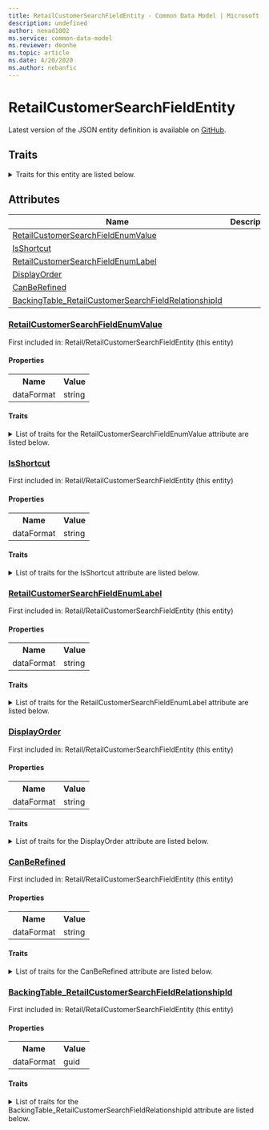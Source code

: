 ```yaml
---
title: RetailCustomerSearchFieldEntity - Common Data Model | Microsoft Docs
description: undefined
author: nenad1002
ms.service: common-data-model
ms.reviewer: deonhe
ms.topic: article
ms.date: 4/20/2020
ms.author: nebanfic
---
```


# RetailCustomerSearchFieldEntity

  
 Latest version of the JSON entity definition is available on <a href="https://github.com/Microsoft/CDM/tree/master/schemaDocuments/core/operationsCommon/Entities/Commerce/Retail/RetailCustomerSearchFieldEntity.cdm.json" target="_blank">GitHub</a>.  

## Traits

<details>
<summary>Traits for this entity are listed below.  
</summary>

**is.CDM.entityVersion**  
  <table><tr><th>Parameter</th><th>Value</th><th>Data type</th><th>Explanation</th></tr><tr><td>versionNumber</td><td>"1.0.0"</td><td>string</td><td>semantic version number of the entity</td></tr></table>

**is.application.releaseVersion**  
  <table><tr><th>Parameter</th><th>Value</th><th>Data type</th><th>Explanation</th></tr><tr><td>releaseVersion</td><td>"10.0.13.0"</td><td>string</td><td>semantic version number of the application introducing this entity</td></tr></table>

</details>

## Attributes

|Name|Description|First Included in Instance|
|---|---|---|
|[RetailCustomerSearchFieldEnumValue](#RetailCustomerSearchFieldEnumValue)||<a href="RetailCustomerSearchFieldEntity.md" target="_blank">Retail/RetailCustomerSearchFieldEntity</a>|
|[IsShortcut](#IsShortcut)||<a href="RetailCustomerSearchFieldEntity.md" target="_blank">Retail/RetailCustomerSearchFieldEntity</a>|
|[RetailCustomerSearchFieldEnumLabel](#RetailCustomerSearchFieldEnumLabel)||<a href="RetailCustomerSearchFieldEntity.md" target="_blank">Retail/RetailCustomerSearchFieldEntity</a>|
|[DisplayOrder](#DisplayOrder)||<a href="RetailCustomerSearchFieldEntity.md" target="_blank">Retail/RetailCustomerSearchFieldEntity</a>|
|[CanBeRefined](#CanBeRefined)||<a href="RetailCustomerSearchFieldEntity.md" target="_blank">Retail/RetailCustomerSearchFieldEntity</a>|
|[BackingTable_RetailCustomerSearchFieldRelationshipId](#BackingTable_RetailCustomerSearchFieldRelationshipId)||<a href="RetailCustomerSearchFieldEntity.md" target="_blank">Retail/RetailCustomerSearchFieldEntity</a>|

### <a href=#RetailCustomerSearchFieldEnumValue name="RetailCustomerSearchFieldEnumValue">RetailCustomerSearchFieldEnumValue</a>

First included in: Retail/RetailCustomerSearchFieldEntity (this entity)  

#### Properties

<table><tr><th>Name</th><th>Value</th></tr><tr><td>dataFormat</td><td>string</td></tr></table>

#### Traits

<details>
<summary>List of traits for the RetailCustomerSearchFieldEnumValue attribute are listed below.</summary>

**is.dataFormat.character**  
**is.dataFormat.big**  
**is.dataFormat.array**  
**is.dataFormat.character**  
**is.dataFormat.array**  
</details>

### <a href=#IsShortcut name="IsShortcut">IsShortcut</a>

First included in: Retail/RetailCustomerSearchFieldEntity (this entity)  

#### Properties

<table><tr><th>Name</th><th>Value</th></tr><tr><td>dataFormat</td><td>string</td></tr></table>

#### Traits

<details>
<summary>List of traits for the IsShortcut attribute are listed below.</summary>

**is.dataFormat.character**  
**is.dataFormat.big**  
**is.dataFormat.array**  
**is.dataFormat.character**  
**is.dataFormat.array**  
</details>

### <a href=#RetailCustomerSearchFieldEnumLabel name="RetailCustomerSearchFieldEnumLabel">RetailCustomerSearchFieldEnumLabel</a>

First included in: Retail/RetailCustomerSearchFieldEntity (this entity)  

#### Properties

<table><tr><th>Name</th><th>Value</th></tr><tr><td>dataFormat</td><td>string</td></tr></table>

#### Traits

<details>
<summary>List of traits for the RetailCustomerSearchFieldEnumLabel attribute are listed below.</summary>

**is.dataFormat.character**  
**is.dataFormat.big**  
**is.dataFormat.array**  
**is.dataFormat.character**  
**is.dataFormat.array**  
</details>

### <a href=#DisplayOrder name="DisplayOrder">DisplayOrder</a>

First included in: Retail/RetailCustomerSearchFieldEntity (this entity)  

#### Properties

<table><tr><th>Name</th><th>Value</th></tr><tr><td>dataFormat</td><td>string</td></tr></table>

#### Traits

<details>
<summary>List of traits for the DisplayOrder attribute are listed below.</summary>

**is.dataFormat.character**  
**is.dataFormat.big**  
**is.dataFormat.array**  
**is.dataFormat.character**  
**is.dataFormat.array**  
</details>

### <a href=#CanBeRefined name="CanBeRefined">CanBeRefined</a>

First included in: Retail/RetailCustomerSearchFieldEntity (this entity)  

#### Properties

<table><tr><th>Name</th><th>Value</th></tr><tr><td>dataFormat</td><td>string</td></tr></table>

#### Traits

<details>
<summary>List of traits for the CanBeRefined attribute are listed below.</summary>

**is.dataFormat.character**  
**is.dataFormat.big**  
**is.dataFormat.array**  
**is.dataFormat.character**  
**is.dataFormat.array**  
</details>

### <a href=#BackingTable_RetailCustomerSearchFieldRelationshipId name="BackingTable_RetailCustomerSearchFieldRelationshipId">BackingTable_RetailCustomerSearchFieldRelationshipId</a>

First included in: Retail/RetailCustomerSearchFieldEntity (this entity)  

#### Properties

<table><tr><th>Name</th><th>Value</th></tr><tr><td>dataFormat</td><td>guid</td></tr></table>

#### Traits

<details>
<summary>List of traits for the BackingTable_RetailCustomerSearchFieldRelationshipId attribute are listed below.</summary>

**is.dataFormat.character**  
**is.dataFormat.big**  
**is.dataFormat.array**  
**is.dataFormat.guid**  
**means.identity.entityId**  
**is.linkedEntity.identifier**  
Marks the attribute(s) that hold foreign key references to a linked (used as an attribute) entity. This attribute is added to the resolved entity to enumerate the referenced entities.  <table><tr><th>Parameter</th><th>Value</th><th>Data type</th><th>Explanation</th></tr><tr><td>entityReferences</td><td><table><tr><th>entityReference</th><th>attributeReference</th></tr><tr><td><a href="../../../Tables/Commerce/Retail/Miscellaneous/RetailCustomerSearchField.md" target="_blank">/core/operationsCommon/Tables/Commerce/Retail/Miscellaneous/RetailCustomerSearchField.cdm.json/RetailCustomerSearchField</a></td><td><a href="../../../Tables/Commerce/Retail/Miscellaneous/RetailCustomerSearchField.md#RecId" target="_blank">RecId</a></td></tr></table></td><td>entity</td><td>a reference to the constant entity holding the list of entity references</td></tr></table>

**is.dataFormat.guid**  
**is.dataFormat.character**  
**is.dataFormat.array**  
</details>
